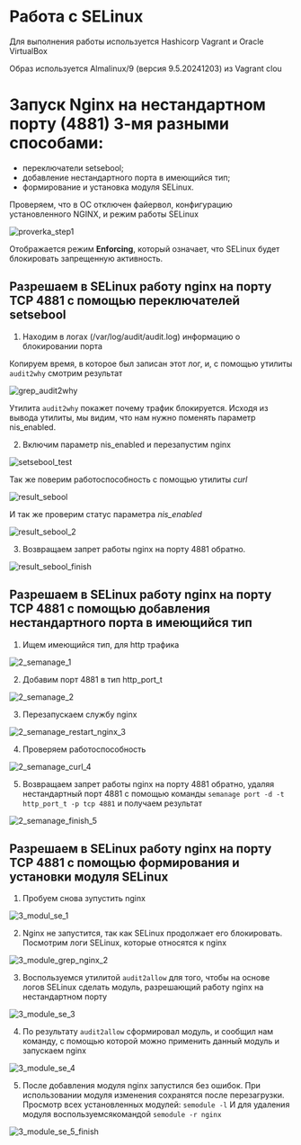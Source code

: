 # Работа с SELinux

Для выполнения работы используется Hashicorp Vagrant и Oracle VirtualBox 

Образ используется Almalinux/9 (версия 9.5.20241203) из Vagrant clou

# Запуск Nginx на нестандартном порту (4881) 3-мя разными способами:
- переключатели setsebool;
- добавление нестандартного порта в имеющийся тип;
- формирование и установка модуля SELinux.


Проверяем, что в ОС отключен файервол, конфигурацию установленного NGINX, и режим работы SELinux

![proverka_step1](https://github.com/user-attachments/assets/a0fad548-2ce3-4f2a-9d3c-ba828f63e4a1)

Отображается режим **Enforcing**, который означает, что SELinux будет блокировать запрещенную активность.

## Разрешаем в SELinux работу nginx на порту TCP 4881 с помощью переключателей setsebool

1) Находим в логах (/var/log/audit/audit.log) информацию о блокировании порта

Копируем время, в которое был записан этот лог, и, с помощью утилиты `audit2why` смотрим результат
   
![grep_audit2why](https://github.com/user-attachments/assets/28111ff9-336c-4bea-8180-c0234202ea6c)

Утилита `audit2why` покажет почему трафик блокируется. Исходя из вывода утилиты, мы видим, что нам нужно поменять параметр nis_enabled. 

2) Включим параметр nis_enabled и перезапустим nginx

![setsebool_test](https://github.com/user-attachments/assets/77c137ae-5f76-4760-a4ac-e4be0d32c82d)

Так же поверим работоспособность с помощью утилиты *curl*

![result_sebool](https://github.com/user-attachments/assets/5582d76c-7dc0-4a54-a45e-cfd645c4e1e4)

И так же проверим статус параметра *nis_enabled*

![result_sebool_2](https://github.com/user-attachments/assets/9de23e03-89ce-4b24-9672-a20940d9da7f)

3) Возвращаем запрет работы nginx на порту 4881 обратно.

![result_sebool_finish](https://github.com/user-attachments/assets/67373f3d-55ec-41b5-90e6-af529689bada)

## Разрешаем в SELinux работу nginx на порту TCP 4881 с помощью добавления нестандартного порта в имеющийся тип

1) Ищем имеющийся тип, для http трафика

![2_semanage_1](https://github.com/user-attachments/assets/ce9c4c82-faa2-484f-ab3f-cc3b6c70e2ef)

2) Добавим порт 4881 в тип http_port_t

![2_semanage_2](https://github.com/user-attachments/assets/7d933ded-28e2-479d-a6ce-e9e7194600db)

3) Перезапускаем службу nginx 

![2_semanage_restart_nginx_3](https://github.com/user-attachments/assets/cfc71a6f-7621-4b20-81d3-307c4af5b930)


4) Проверяем работоспособность

![2_semanage_curl_4](https://github.com/user-attachments/assets/f72e7155-5be4-4e69-8ee4-41e855c697d0)


5) Возвращаем запрет работы nginx на порту 4881 обратно, удаляя нестандартный порт 4881 с помощью команды `semanage port -d -t http_port_t -p tcp 4881`  и получаем результат

![2_semanage_finish_5](https://github.com/user-attachments/assets/0b3a1956-b87c-4b49-9a04-828564e8257c)


## Разрешаем в SELinux работу nginx на порту TCP 4881 с помощью формирования и установки модуля SELinux

1) Пробуем снова зупустить nginx

![3_modul_se_1](https://github.com/user-attachments/assets/75e4dbc3-e79c-4eba-80cc-4688ba247c45)

2) Nginx не запустится, так как SELinux продолжает его блокировать. Посмотрим логи SELinux, которые относятся к nginx

![3_module_grep_nginx_2](https://github.com/user-attachments/assets/c098296d-e963-4177-9464-87dde9bf4953)

3) Воспользуемся утилитой `audit2allow` для того, чтобы на основе логов SELinux сделать модуль, разрешающий работу nginx на нестандартном порту

![3_module_se_3](https://github.com/user-attachments/assets/4126875c-c258-4da2-b588-db226b2f5b9d)

4) По результату `audit2allow` сформировал модуль, и сообщил нам команду, с помощью которой можно применить данный модуль и запускаем nginx

![3_module_se_4](https://github.com/user-attachments/assets/03daa5f3-a988-44d3-a391-313ba58731b0)

5) После добавления модуля nginx запустился без ошибок. При использовании модуля изменения сохранятся после перезагрузки. 
Просмотр всех установленных модулей: `semodule -l`
И для  удаления модуля воспользуемсякомандой `semodule -r nginx`

![3_module_se_5_finish](https://github.com/user-attachments/assets/f9c6451e-8992-4ee2-bde0-798ce0325930)








